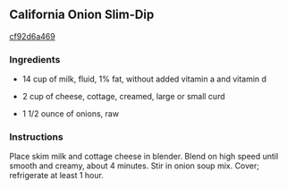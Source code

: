 ## California Onion Slim-Dip

[cf92d6a469](http://www.food.com/recipe/california-onion-slim-dip-442880)

### Ingredients

 - 14 cup of milk, fluid, 1% fat, without added vitamin a and vitamin d

 - 2 cup of cheese, cottage, creamed, large or small curd

 - 1 1/2 ounce of onions, raw

### Instructions

Place skim milk and cottage cheese in blender. Blend on high speed until smooth and creamy, about 4 minutes. Stir in onion soup mix. Cover; refrigerate at least 1 hour.
